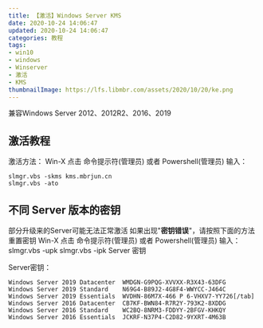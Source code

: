 ```yaml
---
title: 【激活】Windows Server KMS
date: 2020-10-24 14:06:47
updated: 2020-10-24 14:06:47
categories: 教程
tags:
- win10
- windows
- Winserver
- 激活
- KMS
thumbnailImage: https://lfs.libmbr.com/assets/2020/10/20/ke.png
---
```

兼容Windows Server 2012、2012R2、2016、2019
<!-- more -->
## 激活教程 ##
激活方法：
Win-X 点击 命令提示符(管理员) 或者 Powershell(管理员) 输入：

    slmgr.vbs -skms kms.mbrjun.cn
    slmgr.vbs -ato


## 不同 Server 版本的密钥 ##
部分升级来的Server可能无法正常激活
如果出现"**密钥错误**"，请按照下面的方法重置密钥
Win-X 点击 命令提示符(管理员) 或者 Powershell(管理员) 输入：
    slmgr.vbs -upk
    slmgr.vbs -ipk Server 密钥


Server密钥：
```
Windows Server 2019 Datacenter	WMDGN-G9PQG-XVVXX-R3X43-63DFG
Windows Server 2019 Standard	N69G4-B89J2-4G8F4-WWYCC-J464C
Windows Server 2019 Essentials	WVDHN-86M7X-466 P 6-VHXV7-YY726[/tab]
Windows Server 2016 Datacenter	CB7KF-BWN84-R7R2Y-793K2-8XDDG
Windows Server 2016 Standard	WC2BQ-8NRM3-FDDYY-2BFGV-KHKQY
Windows Server 2016 Essentials	JCKRF-N37P4-C2D82-9YXRT-4M63B
```
